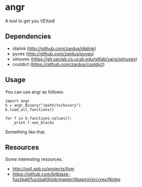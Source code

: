 # angr

A tool to get you VEXed!

## Dependencies

- idalink (http://github.com/zardus/idalink)
- pyvex (http://github.com/zardus/pyvex)
- simuvex (https://git.seclab.cs.ucsb.edu/gitlab/yans/simuvex)
- cooldict (https://github.com/zardus/cooldict)

## Usage

You can use angr as follows:

	import angr
	b = angr.Binary("/path/to/binary")
	b.load_all_functions()

	for f in b.functions.values():
		print f.vex_blocks

Something like that.

## Resources

Some interesting resources.

- http://osll.spb.ru/projects/llvm
- https://github.com/bitblaze-fuzzball/fuzzball/blob/master/libasmir/src/vex/Notes

